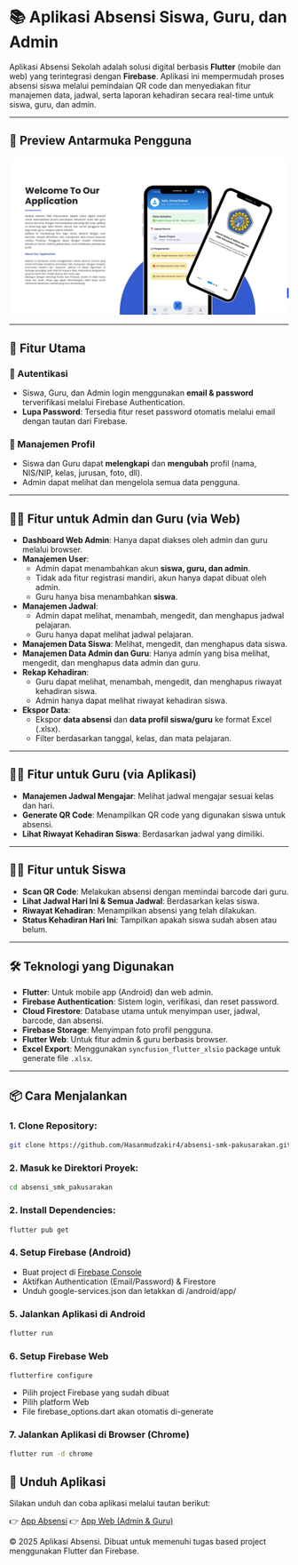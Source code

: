 # 📚 Aplikasi Absensi Siswa, Guru, dan Admin

Aplikasi Absensi Sekolah adalah solusi digital berbasis **Flutter** (mobile dan web) yang terintegrasi dengan **Firebase**. Aplikasi ini mempermudah proses absensi siswa melalui pemindaian QR code dan menyediakan fitur manajemen data, jadwal, serta laporan kehadiran secara real-time untuk siswa, guru, dan admin.

---

## 📱 Preview Antarmuka Pengguna

<p align="center">
  <img src="assets/images/deskripsi-apk.jpg"/>
</p>

---

## 🚀 Fitur Utama

### 🔐 Autentikasi

- Siswa, Guru, dan Admin login menggunakan **email & password** terverifikasi melalui Firebase Authentication.
- **Lupa Password**: Tersedia fitur reset password otomatis melalui email dengan tautan dari Firebase.

### 👤 Manajemen Profil

- Siswa dan Guru dapat **melengkapi** dan **mengubah** profil (nama, NIS/NIP, kelas, jurusan, foto, dll).
- Admin dapat melihat dan mengelola semua data pengguna.

---

## 🧑‍💼 Fitur untuk Admin dan Guru (via Web)

- **Dashboard Web Admin**: Hanya dapat diakses oleh admin dan guru melalui browser.
- **Manajemen User**:
  - Admin dapat menambahkan akun **siswa, guru, dan admin**.
  - Tidak ada fitur registrasi mandiri, akun hanya dapat dibuat oleh admin.
  - Guru hanya bisa menambahkan **siswa**.
- **Manajemen Jadwal**:
  - Admin dapat melihat, menambah, mengedit, dan menghapus jadwal pelajaran.
  - Guru hanya dapat melihat jadwal pelajaran.
- **Manajemen Data Siswa**: Melihat, mengedit, dan menghapus data siswa.
- **Manajemen Data Admin dan Guru**: Hanya admin yang bisa melihat, mengedit, dan menghapus data admin dan guru.
- **Rekap Kehadiran**:
  - Guru dapat melihat, menambah, mengedit, dan menghapus riwayat kehadiran siswa.
  - Admin hanya dapat melihat riwayat kehadiran siswa.
- **Ekspor Data**:
  - Ekspor **data absensi** dan **data profil siswa/guru** ke format Excel (.xlsx).
  - Filter berdasarkan tanggal, kelas, dan mata pelajaran.

---

## 🧑‍🏫 Fitur untuk Guru (via Aplikasi)

- **Manajemen Jadwal Mengajar**: Melihat jadwal mengajar sesuai kelas dan hari.
- **Generate QR Code**: Menampilkan QR code yang digunakan siswa untuk absensi.
- **Lihat Riwayat Kehadiran Siswa**: Berdasarkan jadwal yang dimiliki.

---

## 🧑‍🎓 Fitur untuk Siswa

- **Scan QR Code**: Melakukan absensi dengan memindai barcode dari guru.
- **Lihat Jadwal Hari Ini & Semua Jadwal**: Berdasarkan kelas siswa.
- **Riwayat Kehadiran**: Menampilkan absensi yang telah dilakukan.
- **Status Kehadiran Hari Ini**: Tampilkan apakah siswa sudah absen atau belum.

---

## 🛠 Teknologi yang Digunakan

- **Flutter**: Untuk mobile app (Android) dan web admin.
- **Firebase Authentication**: Sistem login, verifikasi, dan reset password.
- **Cloud Firestore**: Database utama untuk menyimpan user, jadwal, barcode, dan absensi.
- **Firebase Storage**: Menyimpan foto profil pengguna.
- **Flutter Web**: Untuk fitur admin & guru berbasis browser.
- **Excel Export**: Menggunakan `syncfusion_flutter_xlsio` package untuk generate file `.xlsx`.

---

## 📦 Cara Menjalankan

### 1. Clone Repository:

```bash
git clone https://github.com/Hasanmudzakir4/absensi-smk-pakusarakan.git
```

### 2. Masuk ke Direktori Proyek:

```bash
cd absensi_smk_pakusarakan
```

### 2. Install Dependencies:

```bash
flutter pub get
```

### 4. Setup Firebase (Android)

- Buat project di [Firebase Console](https://console.firebase.google.com/)
- Aktifkan Authentication (Email/Password) & Firestore
- Unduh google-services.json dan letakkan di /android/app/

### 5. Jalankan Aplikasi di Android

```bash
flutter run
```

### 6. Setup Firebase Web

```bash
flutterfire configure
```

- Pilih project Firebase yang sudah dibuat
- Pilih platform Web
- File firebase_options.dart akan otomatis di-generate

### 7. Jalankan Aplikasi di Browser (Chrome)

```bash
flutter run -d chrome
```

## 📲 Unduh Aplikasi

Silakan unduh dan coba aplikasi melalui tautan berikut:

👉 [App Absensi](https://appdistribution.firebase.dev/i/1223f8745732d035)
👉 [App Web (Admin & Guru)](https://absensi-smk-pakusarakan.web.app/)

© 2025 Aplikasi Absensi. Dibuat untuk memenuhi tugas based project menggunakan Flutter dan Firebase.
